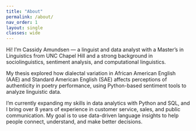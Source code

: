 ```yaml
---
title: "About"
permalink: /about/
nav_order: 1
layout: single
classes: wide
---
```


Hi! I’m Cassidy Amundsen — a linguist and data analyst with a Master’s in Linguistics from UNC Chapel Hill and a strong background in sociolinguistics, sentiment analysis, and computational linguistics. 

My thesis explored how dialectal variation in African American English (AAE) and Standard American English (SAE) affects perceptions of authenticity in poetry performance, using Python-based sentiment tools to analyze linguistic data. 

I’m currently expanding my skills in data analytics with Python and SQL, and I bring over 8 years of experience in customer service, sales, and public communication. My goal is to use data-driven language insights to help people connect, understand, and make better decisions.

